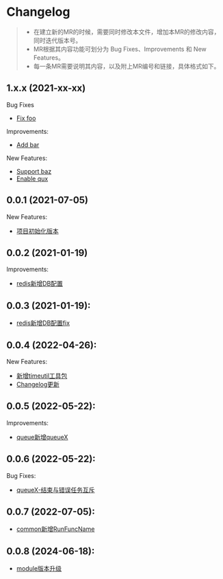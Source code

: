 # Changelog

> * 在建立新的MR的时候，需要同时修改本文件，增加本MR的修改内容，同时迭代版本号。
> * MR根据其内容功能可划分为 Bug Fixes、Improvements 和 New Features。
> * 每一条MR需要说明其内容，以及附上MR编号和链接，具体格式如下。

## 1.x.x (2021-xx-xx)

Bug Fixes

* [Fix foo](https://github.com/PandaTtttt/go-assembly/-/pull/xxx)

Improvements:

* [Add bar](https://github.com/PandaTtttt/go-assembly/-/pull/xxx)

New Features:

* [Support baz](https://github.com/PandaTtttt/go-assembly/-/pull/xxx)
* [Enable qux](https://github.com/PandaTtttt/go-assembly/-/pull/xxx)

## 0.0.1 (2021-07-05)

New Features:

* [项目初始化版本](https://github.com/PandaTtttt/go-assembly/pull/1)

## 0.0.2 (2021-01-19)

Improvements:

* [redis新增DB配置](https://github.com/PandaTtttt/go-assembly/pull/2)

## 0.0.3 (2021-01-19):

* [redis新增DB配置fix](https://github.com/PandaTtttt/go-assembly/pull/3)

## 0.0.4 (2022-04-26):

New Features:

* [新增timeutil工具包](https://github.com/PandaTtttt/go-assembly/pull/4)
* [Changelog更新](https://github.com/PandaTtttt/go-assembly/pull/5)

## 0.0.5 (2022-05-22):

Improvements:

* [queue新增queueX](https://github.com/PandaTtttt/go-assembly/pull/6)

## 0.0.6 (2022-05-22):

Bug Fixes:

* [queueX-结束与错误任务互斥](https://github.com/PandaTtttt/go-assembly/pull/7)

## 0.0.7 (2022-07-05):

* [common新增RunFuncName](https://github.com/PandaTtttt/go-assembly/pull/9)

## 0.0.8 (2024-06-18):

* [module版本升级](https://github.com/PandaTtttt/go-assembly/pull/11)

